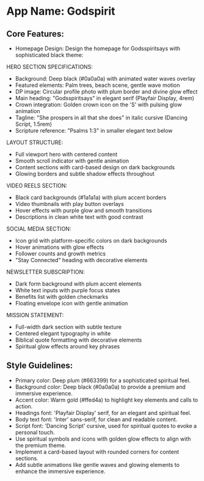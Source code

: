 # **App Name**: Godspirit

## Core Features:

- Homepage Design: Design the homepage for Godsspiritsays with sophisticated black theme:

HERO SECTION SPECIFICATIONS:
- Background: Deep black (#0a0a0a) with animated water waves overlay
- Featured elements: Palm trees, beach scene, gentle wave motion
- DP image: Circular profile photo with plum border and divine glow effect
- Main heading: "Godsspiritsays" in elegant serif (Playfair Display, 4rem)
- Crown integration: Golden crown icon on the 'S' with pulsing glow animation
- Tagline: "She prospers in all that she does" in italic cursive (Dancing Script, 1.5rem)
- Scripture reference: "Psalms 1:3" in smaller elegant text below

LAYOUT STRUCTURE:
- Full viewport hero with centered content
- Smooth scroll indicator with gentle animation
- Content sections with card-based design on dark backgrounds
- Glowing borders and subtle shadow effects throughout

VIDEO REELS SECTION:
- Black card backgrounds (#1a1a1a) with plum accent borders
- Video thumbnails with play button overlays
- Hover effects with purple glow and smooth transitions
- Descriptions in clean white text with good contrast

SOCIAL MEDIA SECTION:
- Icon grid with platform-specific colors on dark backgrounds
- Hover animations with glow effects
- Follower counts and growth metrics
- "Stay Connected" heading with decorative elements

NEWSLETTER SUBSCRIPTION:
- Dark form background with plum accent elements
- White text inputs with purple focus states
- Benefits list with golden checkmarks
- Floating envelope icon with gentle animation

MISSION STATEMENT:
- Full-width dark section with subtle texture
- Centered elegant typography in white
- Biblical quote formatting with decorative elements
- Spiritual glow effects around key phrases

## Style Guidelines:

- Primary color: Deep plum (#663399) for a sophisticated spiritual feel.
- Background color: Deep black (#0a0a0a) to provide a premium and immersive experience.
- Accent color: Warm gold (#ffed4a) to highlight key elements and calls to action.
- Headings font: 'Playfair Display' serif, for an elegant and spiritual feel.
- Body text font: 'Inter' sans-serif, for clean and readable content.
- Script font: 'Dancing Script' cursive, used for spiritual quotes to evoke a personal touch.
- Use spiritual symbols and icons with golden glow effects to align with the premium theme.
- Implement a card-based layout with rounded corners for content sections.
- Add subtle animations like gentle waves and glowing elements to enhance the immersive experience.